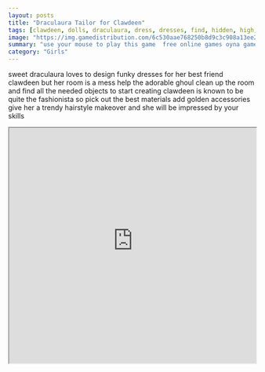 ```yaml
---
layout: posts
title: "Draculaura Tailor for Clawdeen"
tags: [clawdeen, dolls, draculaura, dress, dresses, find, hidden, high, items, monster, objects, room, seek, sew, simulation, studio, tailor, free, online, games, oyna, game, free, games, play, play, games]
image: "https://img.gamedistribution.com/6c530aae768250b8d9c3c908a13ee287.jpg"
summary: "use your mouse to play this game  free online games oyna game free games play play games"
category: "Girls"
---
```


sweet draculaura loves to design funky dresses for her best friend clawdeen but her room is a mess help the adorable ghoul clean up the room and find all the needed objects to start creating clawdeen is known to be quite the fashionista so pick out the best materials add golden accessories give her a trendy hairstyle makeover and she will be impressed by your skills

<iframe width="100%" height="480px;" src="https://flash.gamedistribution.com?game=6c530aae768250b8d9c3c908a13ee287"></iframe>